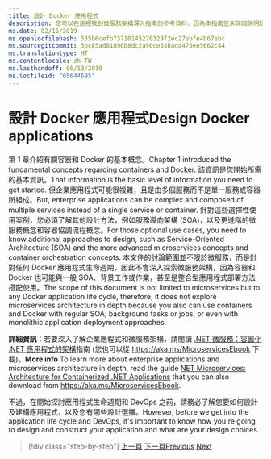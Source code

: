 ```yaml
---
title: 設計 Docker 應用程式
description: 您可以在這裡找到微服務架構深入指南的參考資料，因為本指南並未詳細說明該主題。
ms.date: 02/15/2019
ms.openlocfilehash: 535b6cefb7371014527032972ec27ebfe4b67ebc
ms.sourcegitcommit: 5bc85ad81d96b8dc2a90ce53bada475ee5662c44
ms.translationtype: HT
ms.contentlocale: zh-TW
ms.lasthandoff: 06/13/2019
ms.locfileid: "65644695"
---
```

# <a name="design-docker-applications"></a><span data-ttu-id="2de9d-103">設計 Docker 應用程式</span><span class="sxs-lookup"><span data-stu-id="2de9d-103">Design Docker applications</span></span>

<span data-ttu-id="2de9d-104">第 1 章介紹有關容器和 Docker 的基本概念。</span><span class="sxs-lookup"><span data-stu-id="2de9d-104">Chapter 1 introduced the fundamental concepts regarding containers and Docker.</span></span> <span data-ttu-id="2de9d-105">該資訊是您開始所需的基本資訊。</span><span class="sxs-lookup"><span data-stu-id="2de9d-105">That information is the basic level of information you need to get started.</span></span> <span data-ttu-id="2de9d-106">但企業應用程式可能很複雜，且是由多個服務而不是單一服務或容器所組成。</span><span class="sxs-lookup"><span data-stu-id="2de9d-106">But, enterprise applications can be complex and composed of multiple services instead of a single service or container.</span></span> <span data-ttu-id="2de9d-107">針對這些選擇性使用案例，您必須了解其他設計方法，例如服務導向架構 (SOA)，以及更進階的微服務概念和容器協調流程概念。</span><span class="sxs-lookup"><span data-stu-id="2de9d-107">For those optional use cases, you need to know additional approaches to design, such as Service-Oriented Architecture (SOA) and the more advanced microservices concepts and container orchestration concepts.</span></span> <span data-ttu-id="2de9d-108">本文件的討論範圍並不限於微服務，而是針對任何 Docker 應用程式生命週期，因此不會深入探索微服務架構，因為容器和 Docker 也可能與一般 SOA、背景工作或作業，甚至是整合型應用程式部署方法搭配使用。</span><span class="sxs-lookup"><span data-stu-id="2de9d-108">The scope of this document is not limited to microservices but to any Docker application life cycle, therefore, it does not explore microservices architecture in depth because you also can use containers and Docker with regular SOA, background tasks or jobs, or even with monolithic application deployment approaches.</span></span>

<span data-ttu-id="2de9d-109">**詳細資訊**：若要深入了解企業應程式和微服務架構，請閱讀 [.NET 微服務：容器化 .NET 應用程式的架構](../../microservices-architecture/index.md)指南 (您也可以從 <https://aka.ms/MicroservicesEbook> 下載)。</span><span class="sxs-lookup"><span data-stu-id="2de9d-109">**More info** To learn more about enterprise applications and microservices architecture in depth, read the guide [NET Microservices: Architecture for Containerized .NET Applications](../../microservices-architecture/index.md) that you can also download from <https://aka.ms/MicroservicesEbook>.</span></span>

<span data-ttu-id="2de9d-110">不過，在開始探討應用程式生命週期和 DevOps 之前，請務必了解您要如何設計及建構應用程式，以及您有哪些設計選擇。</span><span class="sxs-lookup"><span data-stu-id="2de9d-110">However, before we get into the application life cycle and DevOps, it's important to know how you're going to design and construct your application and what are your design choices.</span></span>

>[!div class="step-by-step"]
><span data-ttu-id="2de9d-111">[上一頁](index.md)
>[下一頁](common-container-design-principles.md)</span><span class="sxs-lookup"><span data-stu-id="2de9d-111">[Previous](index.md)
[Next](common-container-design-principles.md)</span></span>
